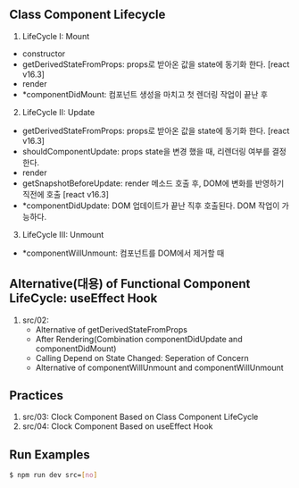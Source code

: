 ## Class Component Lifecycle
1.  LifeCycle I: Mount 
   - constructor
   - getDerivedStateFromProps: props로 받아온 값을 state에 동기화 한다. [react v16.3]
   - render
   - *componentDidMount: 컴포넌트 생성을 마치고 첫 렌더링 작업이 끝난 후

2.  LifeCycle II: Update 
   - getDerivedStateFromProps: props로 받아온 값을 state에 동기화 한다. [react v16.3]
   - shouldComponentUpdate: props state을 변경 했을 때, 리렌더링 여부를 결정한다.
   - render
   - getSnapshotBeforeUpdate: render 메소드 호출 후, DOM에 변화를 반영하기 직전에 호출 [react v16.3]
   - *componentDidUpdate: DOM 업데이트가 끝난 직후 호출된다. DOM 작업이 가능하다.

3.  LifeCycle III: Unmount
   - *componentWillUnmount: 컴포넌트를 DOM에서 제거할 때
   
## Alternative(대용) of Functional Component LifeCycle: useEffect Hook
1. src/02:
    - Alternative of getDerivedStateFromProps
    - After Rendering(Combination componentDidUpdate and componentDidMount)
    - Calling Depend on State Changed: Seperation of Concern
    - Alternative of componentWillUnmount and componentWillUnmount

## Practices
1. src/03: Clock Component Based on Class Component LifeCycle
2. src/04: Clock Component Based on useEffect Hook

## Run Examples
```bash
$ npm run dev src=[no]
```